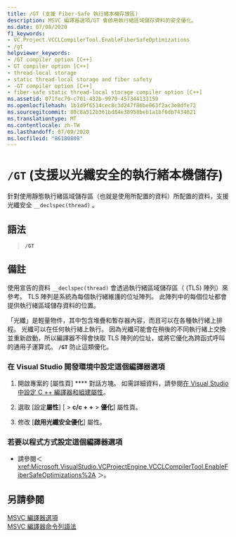 ```yaml
---
title: /GT (支援 Fiber-Safe 執行緒本機存放區)
description: MSVC 編譯器選項/GT 會啟用執行緒區域儲存資料的安全優化。
ms.date: 07/08/2020
f1_keywords:
- VC.Project.VCCLCompilerTool.EnableFiberSafeOptimizations
- /gt
helpviewer_keywords:
- /GT compiler option [C++]
- GT compiler option [C++]
- thread-local storage
- static thread-local storage and fiber safety
- -GT compiler option [C++]
- fiber-safe static thread-local storage compiler option [C++]
ms.assetid: 071fec79-c701-432b-9970-457344133159
ms.openlocfilehash: 1b1d9f6514cec8c3d247f86be063f2ac3e0dfe72
ms.sourcegitcommit: 80c8a512b361bd84e38958beb1a1bf6db7434021
ms.translationtype: MT
ms.contentlocale: zh-TW
ms.lasthandoff: 07/09/2020
ms.locfileid: "86180808"
---
```

# <a name="gt-support-fiber-safe-thread-local-storage"></a>`/GT` (支援以光纖安全的執行緒本機儲存) 

針對使用靜態執行緒區域儲存區（也就是使用所配置的資料）所配置的資料，支援光纖安全 `__declspec(thread)` 。

## <a name="syntax"></a>語法

> **`/GT`**

## <a name="remarks"></a>備註

使用宣告的資料 `__declspec(thread)` 會透過執行緒區域儲存區（ (TLS) 陣列）來參考。 TLS 陣列是系統為每個執行緒維護的位址陣列。 此陣列中的每個位址都會提供執行緒區域儲存資料的位置。

「光纖」是輕量物件，其中包含堆疊和暫存器內容，而且可以在各種執行緒上排程。 光纖可以在任何執行緒上執行。 因為光纖可能會在稍後的不同執行緒上交換並重新啟動，所以編譯器不得會快取 TLS 陣列的位址，或將它優化為跨函式呼叫的通用子運算式。 **`/GT`** 防止這類優化。

### <a name="to-set-this-compiler-option-in-the-visual-studio-development-environment"></a>在 Visual Studio 開發環境中設定這個編譯器選項

1. 開啟專案的 [屬性頁] **** 對話方塊。 如需詳細資料，請參閱[在 Visual Studio 中設定 C ++ 編譯器和組建屬性](../working-with-project-properties.md)。

1. 選取 [設定**屬性**] [  >  **c/c + +**  >  **優化**] 屬性頁。

1. 修改 [**啟用光纖安全優化**] 屬性。

### <a name="to-set-this-compiler-option-programmatically"></a>若要以程式方式設定這個編譯器選項

- 請參閱＜ <xref:Microsoft.VisualStudio.VCProjectEngine.VCCLCompilerTool.EnableFiberSafeOptimizations%2A> ＞。

## <a name="see-also"></a>另請參閱

[MSVC 編譯器選項](compiler-options.md)<br/>
[MSVC 編譯器命令列語法](compiler-command-line-syntax.md)
